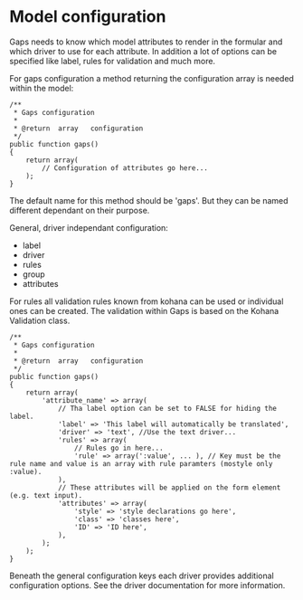 # Model configuration

Gaps needs to know which model attributes to render in the formular and which driver to use for each attribute. In addition a lot of options can be specified like label, rules for validation and much more.

For gaps configuration a method returning the configuration array is needed within the model:

	/**
	 * Gaps configuration
	 *
	 * @return 	array	configuration
	 */
	public function gaps()
	{
		return array(
			// Configuration of attributes go here...
		);
	}

The default name for this method should be 'gaps'. But they can be named different dependant on their purpose.

General, driver independant configuration:

* label
* driver
* rules
* group
* attributes

For rules all validation rules known from kohana can be used or individual ones can be created. The validation within Gaps is based on the Kohana Validation class.

	/**
	 * Gaps configuration
	 *
	 * @return 	array	configuration
	 */
	public function gaps()
	{
		return array(
			'attribute_name' => array(
				// Tha label option can be set to FALSE for hiding the label.
				'label' => 'This label will automatically be translated',
				'driver' => 'text', //Use the text driver...
				'rules' => array(
					// Rules go in here...
					'rule' => array(':value', ... ), // Key must be the rule name and value is an array with rule paramters (mostyle only :value).
				),
				// These attributes will be applied on the form element (e.g. text input).
				'attributes' => array(
					'style' => 'style declarations go here',
					'class' => 'classes here',
					'ID' => 'ID here',
				),
			);
		);
	}
	
Beneath the general configuration keys each driver provides additional configuration options. See the driver documentation for more information.